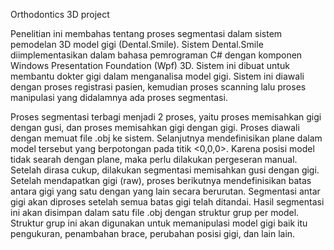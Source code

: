 Orthodontics 3D project

Penelitian ini membahas tentang proses segmentasi dalam sistem pemodelan 3D model gigi (Dental.Smile). Sistem Dental.Smile diimplementasikan dalam bahasa pemrograman C# dengan komponen Windows Presentation Foundation (Wpf) 3D. Sistem ini dibuat untuk membantu dokter gigi dalam menganalisa model gigi. Sistem ini diawali dengan proses registrasi pasien, kemudian proses scanning lalu proses manipulasi yang didalamnya ada proses segmentasi.

Proses segmentasi terbagi menjadi 2 proses, yaitu proses memisahkan gigi dengan gusi, dan proses memisahkan gigi dengan gigi. Proses diawali dengan memuat file .obj ke sistem. Selanjutnya mendefinisikan plane dalam model tersebut yang berpotongan pada titik <0,0,0>. Karena posisi model tidak searah dengan plane, maka perlu dilakukan pergeseran manual. Setelah dirasa cukup, dilakukan segmentasi memisahkan gusi dengan gigi. Setelah mendapatkan gigi (raw), proses berikutnya mendefinisikan batas antara gigi yang satu dengan yang lain secara berurutan. Segmentasi antar gigi akan diproses setelah semua batas gigi telah ditandai. Hasil segmentasi ini akan disimpan dalam satu file .obj dengan struktur grup per model. Struktur grup ini akan digunakan untuk memanipulasi model gigi baik itu pengukuran, penambahan brace, perubahan posisi gigi, dan lain lain.